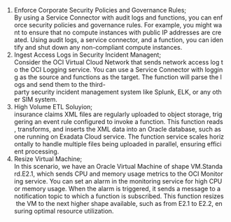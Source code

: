 1. Enforce Corporate Security Policies and Governance Rules; By using a Service Connector with audit logs and functions, you can enforce security policies and governance rules. For example, you might want to ensure that no compute instances with public IP addresses are created. Using audit logs, a service connector, and a function, you can identify and shut down any non-compliant compute instances.
2. Ingest Access Logs in Security Incident Managent; Consider the OCI Virtual Cloud Network that sends network access log to the OCI Logging service. You can use a Service Connector with logging as the source and functions as the target. The function will parse the logs and send them to the third-party security incident management system like Splunk, ELK, or any other SIM system.
3. High Volume ETL Soluyion; insurance claims XML files are regularly uploaded to object storage, triggering an event rule configured to invoke a function. This function reads, transforms, and inserts the XML data into an Oracle database, such as one running on Exadata Cloud service. The function service scales horizontally to handle multiple files being uploaded in parallel, ensuring efficient processing.
4. Resize Virtual Machine; In this scenario, we have an Oracle Virtual Machine of shape VM.Standard.E2.1, which sends CPU and memory usage metrics to the OCI Monitoring service. You can set an alarm in the monitoring service for high CPU or memory usage. When the alarm is triggered, it sends a message to a notification topic to which a function is subscribed. This function resizes the VM to the next higher shape available, such as from E2.1 to E2.2, ensuring optimal resource utilization.